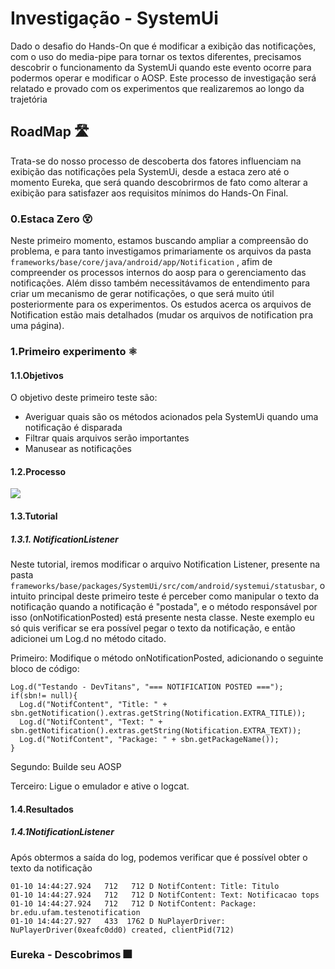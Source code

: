 # Investigação - SystemUi 

Dado o desafio do Hands-On que é modificar a exibição das notificações, com o uso do media-pipe para tornar os textos diferentes, precisamos descobrir o funcionamento da SystemUi quando este evento ocorre para podermos operar e modificar o AOSP. Este processo de investigação será relatado e provado com os experimentos que realizaremos ao longo da trajetória


## RoadMap 🛣️

Trata-se do nosso processo de descoberta dos fatores influenciam na exibição das notificações pela SystemUi, desde a estaca zero até o momento Eureka, que será quando descobrirmos de fato como alterar a exibição para satisfazer aos requisitos mínimos do Hands-On Final.

### 0.Estaca Zero 😵

Neste primeiro momento, estamos buscando ampliar a compreensão do problema, e para tanto investigamos primariamente os arquivos da pasta ``` frameworks/base/core/java/android/app/Notification``` , afim de compreender os processos internos do aosp para o gerenciamento das notificações. Além disso também necessitávamos de entendimento para criar um mecanismo de gerar notificações, o que será muito útil posteriormente para os experimentos. Os estudos acerca os arquivos de Notification estão mais detalhados <to-do>(mudar os arquivos de notification pra uma página). 

### 1.Primeiro experimento ⚛️

#### 1.1.Objetivos

O objetivo deste primeiro teste são:

* Averiguar quais são os métodos acionados pela SystemUi quando uma notificação é disparada
* Filtrar quais arquivos serão importantes
* Manusear as notificações

#### 1.2.Processo

<img src="https://github.com/wasp-lahis/DevTITANS-Hands-On-AOSP/blob/study/systemui/Estudos/Notificacoes/imgs/PrimExpProcess.png" >

#### 1.3.Tutorial

##### 1.3.1. NotificationListener 

Neste tutorial, iremos modificar o arquivo Notification Listener, presente na pasta ```frameworks/base/packages/SystemUi/src/com/android/systemui/statusbar```, o intuito principal deste primeiro teste é perceber como manipular o texto da notificação quando a notificação é "postada", e o método responsável por isso (onNotificationPosted) está presente nesta classe. Neste exemplo eu só quis verificar se era possível pegar o texto da notificação, e então adicionei um Log.d no método citado.

Primeiro: Modifique o método onNotificationPosted, adicionando o seguinte bloco de código:

```
Log.d("Testando - DevTitans", "=== NOTIFICATION POSTED ===");
if(sbn!= null){
  Log.d("NotifContent", "Title: " + sbn.getNotification().extras.getString(Notification.EXTRA_TITLE));
  Log.d("NotifContent", "Text: " + sbn.getNotification().extras.getString(Notification.EXTRA_TEXT));
  Log.d("NotifContent", "Package: " + sbn.getPackageName());
}
```
Segundo: Builde seu AOSP

Terceiro: Ligue o emulador e ative o logcat.


#### 1.4.Resultados

##### 1.4.1NotificationListener

Após obtermos a saída do log, podemos verificar que é possível obter o texto da notificação

```
01-10 14:44:27.924   712   712 D NotifContent: Title: Titulo
01-10 14:44:27.924   712   712 D NotifContent: Text: Notificacao tops
01-10 14:44:27.924   712   712 D NotifContent: Package: br.edu.ufam.testenotification
01-10 14:44:27.927   433  1762 D NuPlayerDriver: NuPlayerDriver(0xeafc0dd0) created, clientPid(712)
```

### Eureka - Descobrimos 🎆
